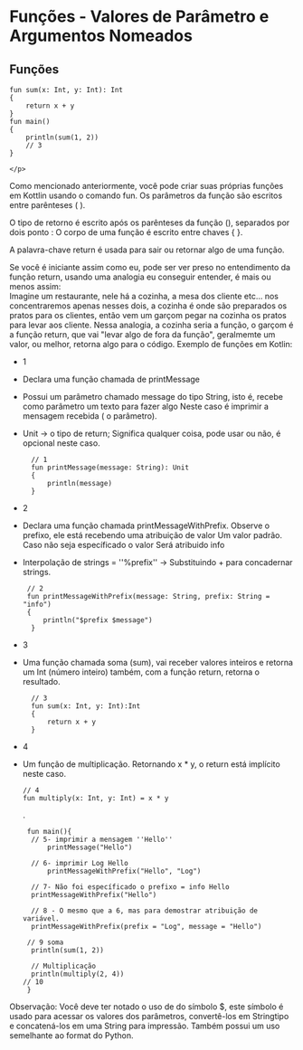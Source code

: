 # Funções - Valores de Parâmetro e Argumentos Nomeados

## Funções

  
    fun sum(x: Int, y: Int): Int
    {
        return x + y
    }
    fun main() 
    {
        println(sum(1, 2))
        // 3
    }
    
    </p>
Como mencionado anteriormente, você pode criar suas próprias funções em Kottlin usando o comando fun. 
Os parâmetros da função são escritos entre parênteses ( ). 

O tipo de retorno é escrito após os parênteses da função (),
separados por dois ponto : O corpo de uma função é escrito entre chaves { }.

A palavra-chave return é usada para sair ou 
retornar algo de uma função. 

Se você é iniciante assim como eu, pode ser ver preso no entendimento da função return, 
usando uma analogia eu conseguir entender, é mais ou menos assim:<br>Imagine um restaurante, nele há a cozinha, a mesa dos
cliente etc... nos concentraremos apenas nesses dois, a cozinha é onde são preparados os pratos para os clientes, então vem um 
garçom pegar na cozinha os pratos para levar aos cliente. Nessa analogia, a cozinha seria a função, o garçom é a função return, 
que vai "levar algo de fora da função", geralmemte um valor, ou melhor, retorna algo para o código. Exemplo de funções em
Kotlin:
  
*  1
  
* Declara uma função chamada de printMessage
  
* Possui um parâmetro chamado message do tipo String, isto é, recebe como parâmetro um texto para fazer algo
Neste caso é imprimir a mensagem recebida ( o parâmetro).

* Unit -> o tipo de return; Significa qualquer coisa, pode usar ou não, é opcional neste caso.

        // 1
        fun printMessage(message: String): Unit          
        {                                                                                                                  
            println(message)                    
        }
    
*  2

* Declara uma função chamada printMessageWithPrefix. Observe o prefixo, ele está recebendo uma atribuição de valor
 Um valor padrão. Caso não seja específicado o valor Será atribuido info

 * Interpolação de strings = ''%prefix'' -> Substituindo + para concadernar strings.

        // 2
        fun printMessageWithPrefix(message: String, prefix: String = "info")
        {      
            println("$prefix $message")
         }
    
*  3

* Uma função chamada soma (sum), vai receber valores inteiros e retorna um Int (número inteiro) também,
 com a função return, retorna o resultado.

        // 3
        fun sum(x: Int, y: Int):Int
        {                                               
            return x + y
        }

* 4
  
* Um função de multiplicação. Retornando x * y, o return está implícito neste caso.
  
      // 4 
      fun multiply(x: Int, y: Int) = x * y                                       
     .
    
       fun main(){        
        // 5- imprimir a mensagem ''Hello''
            printMessage("Hello")                                                  
        
        // 6- imprimir Log Hello
            printMessageWithPrefix("Hello", "Log")                                 
        
        // 7- Não foi específicado o prefixo = info Hello
        printMessageWithPrefix("Hello")                                        
        
        // 8 - O mesmo que a 6, mas para demostrar atribuição de variável.
        printMessageWithPrefix(prefix = "Log", message = "Hello")              
        
       // 9 soma  
        println(sum(1, 2))                                                     
        
        // Multiplicação
        println(multiply(2, 4))                                                // 10 
       }
  
Observação: Você deve ter notado o uso de do símbolo $, este símbolo é usado para acessar os valores dos parâmetros,
convertê-los em Stringtipo e concatená-los em uma String para impressão. Também possui um uso semelhante ao format do Python. 
